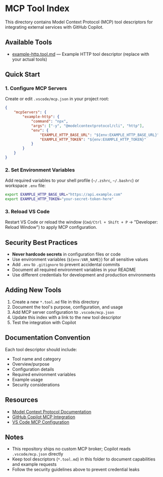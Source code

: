 # MCP Tool Index

This directory contains Model Context Protocol (MCP) tool descriptors for integrating external services with GitHub Copilot.

## Available Tools

-   [example-http.tool.md](./example-http.tool.md) — Example HTTP tool descriptor (replace with your actual tools)

## Quick Start

### 1. Configure MCP Servers

Create or edit `.vscode/mcp.json` in your project root:

```json
{
    "mcpServers": {
        "example-http": {
            "command": "npx",
            "args": ["-y", "@modelcontextprotocol/cli", "http"],
            "env": {
                "EXAMPLE_HTTP_BASE_URL": "${env:EXAMPLE_HTTP_BASE_URL}",
                "EXAMPLE_HTTP_TOKEN": "${env:EXAMPLE_HTTP_TOKEN}"
            }
        }
    }
}
```

### 2. Set Environment Variables

Add required variables to your shell profile (`~/.zshrc`, `~/.bashrc`) or workspace `.env` file:

```bash
export EXAMPLE_HTTP_BASE_URL="https://api.example.com"
export EXAMPLE_HTTP_TOKEN="your-secret-token-here"
```

### 3. Reload VS Code

Restart VS Code or reload the window (`Cmd/Ctrl + Shift + P` → "Developer: Reload Window") to apply MCP configuration.

## Security Best Practices

-   **Never hardcode secrets** in configuration files or code
-   Use environment variables (`${env:VAR_NAME}`) for all sensitive values
-   Add `.env` to `.gitignore` to prevent accidental commits
-   Document all required environment variables in your README
-   Use different credentials for development and production environments

## Adding New Tools

1. Create a new `*.tool.md` file in this directory
2. Document the tool's purpose, configuration, and usage
3. Add MCP server configuration to `.vscode/mcp.json`
4. Update this index with a link to the new tool descriptor
5. Test the integration with Copilot

## Documentation Convention

Each tool descriptor should include:

-   Tool name and category
-   Overview/purpose
-   Configuration details
-   Required environment variables
-   Example usage
-   Security considerations

## Resources

-   [Model Context Protocol Documentation](https://modelcontextprotocol.io/)
-   [GitHub Copilot MCP Integration](https://docs.github.com/en/copilot)
-   [VS Code MCP Configuration](https://code.visualstudio.com/docs/copilot/copilot-mcp)

## Notes

-   This repository ships no custom MCP broker; Copilot reads `.vscode/mcp.json` directly
-   Keep tool descriptors (`*.tool.md`) in this folder to document capabilities and example requests
-   Follow the security guidelines above to prevent credential leaks
